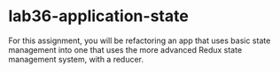 # lab36-application-state
For this assignment, you will be refactoring an app that uses basic state management into one that uses the more advanced Redux state management system, with a reducer.
